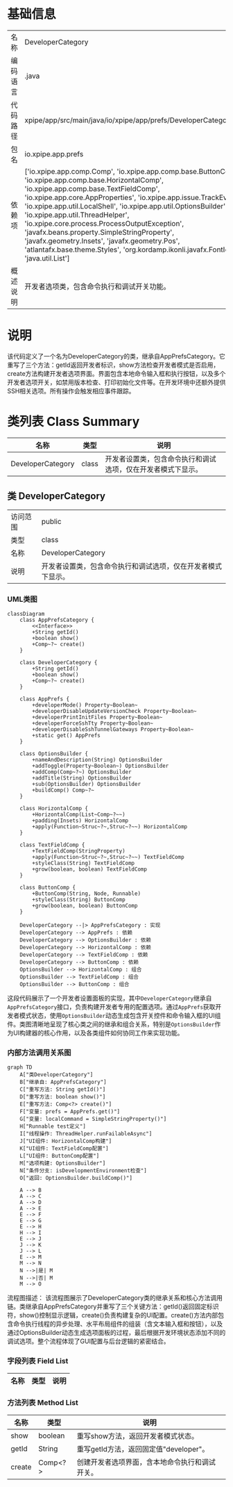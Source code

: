 # 基础信息

|      |      |
|------|------|
| 名称 | DeveloperCategory |
| 编码语言 | .java |
| 代码路径 | xpipe/app/src/main/java/io/xpipe/app/prefs/DeveloperCategory.java |
| 包名 | io.xpipe.app.prefs |
| 依赖项 | ['io.xpipe.app.comp.Comp', 'io.xpipe.app.comp.base.ButtonComp', 'io.xpipe.app.comp.base.HorizontalComp', 'io.xpipe.app.comp.base.TextFieldComp', 'io.xpipe.app.core.AppProperties', 'io.xpipe.app.issue.TrackEvent', 'io.xpipe.app.util.LocalShell', 'io.xpipe.app.util.OptionsBuilder', 'io.xpipe.app.util.ThreadHelper', 'io.xpipe.core.process.ProcessOutputException', 'javafx.beans.property.SimpleStringProperty', 'javafx.geometry.Insets', 'javafx.geometry.Pos', 'atlantafx.base.theme.Styles', 'org.kordamp.ikonli.javafx.FontIcon', 'java.util.List'] |
| 概述说明 | 开发者选项类，包含命令执行和调试开关功能。 |

# 说明

该代码定义了一个名为DeveloperCategory的类，继承自AppPrefsCategory。它重写了三个方法：getId返回开发者标识，show方法检查开发者模式是否启用，create方法构建开发者选项界面。界面包含本地命令输入框和执行按钮，以及多个开发者选项开关，如禁用版本检查、打印初始化文件等。在开发环境中还额外提供SSH相关选项。所有操作会触发相应事件跟踪。

# 类列表 Class Summary

| 名称   | 类型  | 说明 |
|-------|------|-------------|
| DeveloperCategory | class | 开发者设置类，包含命令执行和调试选项，仅在开发者模式下显示。 |



## 类 DeveloperCategory

|      |      |
|------|------|
| 访问范围 | public |
| 类型 | class |
| 名称 | DeveloperCategory |
| 说明 | 开发者设置类，包含命令执行和调试选项，仅在开发者模式下显示。 |


### UML类图

```mermaid
classDiagram
    class AppPrefsCategory {
        <<Interface>>
        +String getId()
        +boolean show()
        +Comp~?~ create()
    }

    class DeveloperCategory {
        +String getId()
        +boolean show()
        +Comp~?~ create()
    }

    class AppPrefs {
        +developerMode() Property~Boolean~
        +developerDisableUpdateVersionCheck Property~Boolean~
        +developerPrintInitFiles Property~Boolean~
        +developerForceSshTty Property~Boolean~
        +developerDisableSshTunnelGateways Property~Boolean~
        +static get() AppPrefs
    }

    class OptionsBuilder {
        +nameAndDescription(String) OptionsBuilder
        +addToggle(Property~Boolean~) OptionsBuilder
        +addComp(Comp~?~) OptionsBuilder
        +addTitle(String) OptionsBuilder
        +sub(OptionsBuilder) OptionsBuilder
        +buildComp() Comp~?~
    }

    class HorizontalComp {
        +HorizontalComp(List~Comp~?~~)
        +padding(Insets) HorizontalComp
        +apply(Function~Struc~?~,Struc~?~~) HorizontalComp
    }

    class TextFieldComp {
        +TextFieldComp(StringProperty)
        +apply(Function~Struc~?~,Struc~?~~) TextFieldComp
        +styleClass(String) TextFieldComp
        +grow(boolean, boolean) TextFieldComp
    }

    class ButtonComp {
        +ButtonComp(String, Node, Runnable)
        +styleClass(String) ButtonComp
        +grow(boolean, boolean) ButtonComp
    }

    DeveloperCategory --|> AppPrefsCategory : 实现
    DeveloperCategory --> AppPrefs : 依赖
    DeveloperCategory --> OptionsBuilder : 依赖
    DeveloperCategory --> HorizontalComp : 依赖
    DeveloperCategory --> TextFieldComp : 依赖
    DeveloperCategory --> ButtonComp : 依赖
    OptionsBuilder --> HorizontalComp : 组合
    OptionsBuilder --> TextFieldComp : 组合
    OptionsBuilder --> ButtonComp : 组合
```

这段代码展示了一个开发者设置面板的实现，其中`DeveloperCategory`继承自`AppPrefsCategory`接口，负责构建开发者专用的配置选项。通过`AppPrefs`获取开发者模式状态，使用`OptionsBuilder`动态生成包含开关控件和命令输入框的UI组件。类图清晰地呈现了核心类之间的继承和组合关系，特别是`OptionsBuilder`作为UI构建器的核心作用，以及各类组件如何协同工作来实现功能。


### 内部方法调用关系图

```mermaid
graph TD
    A["类DeveloperCategory"]
    B["继承自: AppPrefsCategory"]
    C["重写方法: String getId()"]
    D["重写方法: boolean show()"]
    E["重写方法: Comp<?> create()"]
    F["变量: prefs = AppPrefs.get()"]
    G["变量: localCommand = SimpleStringProperty()"]
    H["Runnable test定义"]
    I["线程操作: ThreadHelper.runFailableAsync"]
    J["UI组件: HorizontalComp构建"]
    K["UI组件: TextFieldComp配置"]
    L["UI组件: ButtonComp配置"]
    M["选项构建: OptionsBuilder"]
    N["条件分支: isDevelopmentEnvironment检查"]
    O["返回: OptionsBuilder.buildComp()"]

    A --> B
    A --> C
    A --> D
    A --> E
    E --> F
    E --> G
    E --> H
    H --> I
    E --> J
    J --> K
    J --> L
    E --> M
    M --> N
    N -->|是| M
    N -->|否| M
    M --> O
```

流程图描述：
该流程图展示了DeveloperCategory类的继承关系和核心方法调用链。类继承自AppPrefsCategory并重写了三个关键方法：getId()返回固定标识符，show()控制显示逻辑，create()负责构建复杂的UI配置。create()方法内部包含命令执行线程的异步处理、水平布局组件的组装（含文本输入框和按钮），以及通过OptionsBuilder动态生成选项面板的过程，最后根据开发环境状态添加不同的调试选项。整个流程体现了GUI配置与后台逻辑的紧密结合。

### 字段列表 Field List

| 名称  | 类型  | 说明 |
|-------|-------|------|

### 方法列表 Method List

| 名称  | 类型  | 说明 |
|-------|-------|------|
| show | boolean | 重写show方法，返回开发者模式状态。 |
| getId | String | 重写getId方法，返回固定值"developer"。 |
| create | Comp<?> | 创建开发者选项界面，含本地命令执行和调试开关。 |




